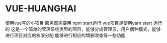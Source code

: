 # VUE-HUANGHAI
使用vue写的小项目
服务器需要用 npm start运行
vue项目是使用yarn start 运行的
这是一个简单的管理系统类型的项目，能够分成管理员，用户俩种模式，能够进行项目对应的权限分配
能够进行相应的增删改查等一些功能
